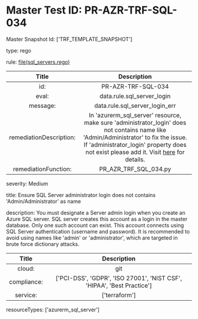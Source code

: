 



# Master Test ID: PR-AZR-TRF-SQL-034


Master Snapshot Id: ['TRF_TEMPLATE_SNAPSHOT']

type: rego

rule: [file(sql_servers.rego)]  
  
  
  
  

|Title|Description|
| :---: | :---: |
|id: |PR-AZR-TRF-SQL-034|
|eval: |data.rule.sql_server_login|
|message: |data.rule.sql_server_login_err|
|remediationDescription: |In 'azurerm_sql_server' resource, make sure 'administrator_login' does not contains name like 'Admin/Administrator' to fix the issue. If 'administrator_login' property does not exist please add it. Visit <a href='https://registry.terraform.io/providers/hashicorp/azurerm/latest/docs/resources/mssql_server#administrator_login' target='_blank'>here</a> for details.|
|remediationFunction: |PR_AZR_TRF_SQL_034.py|


severity: Medium

title: Ensure SQL Server administrator login does not contains 'Admin/Administrator' as name

description: You must designate a Server admin login when you create an Azure SQL server. SQL server creates this account as a login in the master database. Only one such account can exist. This account connects using SQL Server authentication (username and password). It is recommended to avoid using names like 'admin' or 'administrator', which are targeted in brute force dictionary attacks.  
  
  

|Title|Description|
| :---: | :---: |
|cloud: |git|
|compliance: |['PCI-DSS', 'GDPR', 'ISO 27001', 'NIST CSF', 'HIPAA', 'Best Practice']|
|service: |['terraform']|


resourceTypes: ['azurerm_sql_server']


[file(sql_servers.rego)]: https://github.com/prancer-io/prancer-compliance-test/tree/master/azure/terraform/sql_servers.rego
